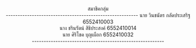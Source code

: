 <center>สมาชิคกลุ่ม<center/>
--------------------------------------------------------
นาย  วินชนัตร  กลัดประเสริฐ   6552410003<br>
นาง  ชรินรัตน์  สิธิประสงค์     6552410014<br>
นาย  ศิริโชค   บุญเผือก      6552410032<br>
--------------------------------------------------------
